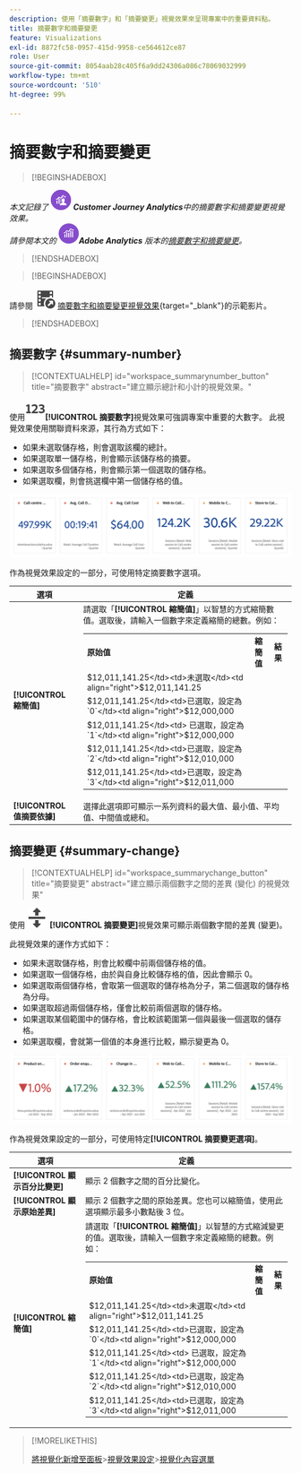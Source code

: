 ```yaml
---
description: 使用「摘要數字」和「摘要變更」視覺效果來呈現專案中的重要資料點。
title: 摘要數字和摘要變更
feature: Visualizations
exl-id: 8872fc58-0957-415d-9958-ce564612ce87
role: User
source-git-commit: 8054aab28c405f6a9dd24306a086c78069032999
workflow-type: tm+mt
source-wordcount: '510'
ht-degree: 99%

---
```


# 摘要數字和摘要變更

>[!BEGINSHADEBOX]

_本文記錄了_ ![CustomerJourneyAnalytics](/help/assets/icons/CustomerJourneyAnalytics.svg) _&#x200B;**Customer Journey Analytics**&#x200B;中的摘要數字和摘要變更視覺效果。_<br/>_請參閱本文的_ ![AdobeAnalytics](/help/assets/icons/AdobeAnalytics.svg) _&#x200B;**Adobe Analytics** 版本的[摘要數字和摘要變更](https://experienceleague.adobe.com/zh-hant/docs/analytics/analyze/analysis-workspace/visualizations/summary-number-change)。_

>[!ENDSHADEBOX]

>[!BEGINSHADEBOX]

請參閱 ![VideoCheckedOut](/help/assets/icons/VideoCheckedOut.svg) [摘要數字和摘要變更視覺效果](https://video.tv.adobe.com/v/335564/?quality=12&learn=on){target="_blank"}的示範影片。

>[!ENDSHADEBOX]

## 摘要數字 {#summary-number}

<!-- markdownlint-disable MD034 -->

>[!CONTEXTUALHELP]
>id="workspace_summarynumber_button"
>title="摘要數字"
>abstract="建立顯示總計和小計的視覺效果。"

<!-- markdownlint-enable MD034 -->

使用![摘要化](/help/assets/icons/123.svg)**[!UICONTROL 摘要數字]**&#x200B;視覺效果可強調專案中重要的大數字。 此視覺效果使用關聯資料來源，其行為方式如下：

* 如果未選取儲存格，則會選取該欄的總計。
* 如果選取單一儲存格，則會顯示該儲存格的摘要。
* 如果選取多個儲存格，則會顯示第一個選取的儲存格。
* 如果選取欄，則會挑選欄中第一個儲存格的值。

![摘要數字視覺效果](asses/../assets/summary-number.png)

作為視覺效果設定的一部分，可使用特定摘要數字選項。

| 選項 | 定義 |
|--- |--- |
| **[!UICONTROL 縮簡值]** | 請選取「**[!UICONTROL 縮簡值]**」以智慧的方式縮簡數值。選取後，請輸入一個數字來定義縮簡的總數。例如：<br/><table><tr><td>**原始值**</td><td>**縮簡值**</td><td>**結果**</td></tr><tr><td>$12,011,141.25</td><td>未選取</td><td  align="right">$12,011,141.25</td></tr><tr><td>$12,011,141.25</td><td>已選取，設定為 `0`</td><td align="right">$12,000,000</td></tr><tr><td>$12,011,141.25</td><td> 已選取，設定為 `1`</td><td  align="right">$12,000,000</td></tr><tr><td>$12,011,141.25</td><td>已選取，設定為 `2`</td><td align="right">$12,010,000</td></tr><tr><td>$12,011,141.25</td><td>已選取，設定為 `3`</td><td align="right">$12,011,000</td></tr></table> |
| **[!UICONTROL 值摘要依據]** | 選擇此選項即可顯示一系列資料的最大值、最小值、平均值、中間值或總和。 |

## 摘要變更 {#summary-change}

<!-- markdownlint-disable MD034 -->

>[!CONTEXTUALHELP]
>id="workspace_summarychange_button"
>title="摘要變更"
>abstract="建立顯示兩個數字之間的差異 (變化) 的視覺效果"

<!-- markdownlint-enable MD034 -->


使用 ![MoveUpDown](/help/assets/icons/MoveUpDown.svg) **[!UICONTROL 摘要變更]**&#x200B;視覺效果可顯示兩個數字間的差異 (變更)。<!-- This is applicable for AA, not CJA: The green and red color of the Summary Change can be controlled through [custom event polarity](https://experienceleague.adobe.com/docs/analytics/admin/admin-tools/success-events/success-event.html?lang=zh-Hant) or a calculated metric's [Show Upward Trend As](https://experienceleague.adobe.com/docs/analytics/components/calculated-metrics/calcmetric-workflow/cm-build-metrics.html?lang=zh-Hant) option.-->

<!--
The green and red color of the Summary Change can be controlled through [custom event polarity](https://experienceleague.adobe.com/docs/analytics/admin/admin/c-manage-report-suites/c-edit-report-suites/conversion-var-admin/c-success-events/success-event.md) or a calculated metric's [Show Upward Trend As](https://experienceleague.adobe.com/docs/analytics/components/calculated-metrics/calcmetric-workflow/cm-build-metrics.html?lang=zh-Hant) option.
-->

此視覺效果的運作方式如下：

* 如果未選取儲存格，則會比較欄中前兩個儲存格的值。
* 如果選取一個儲存格，由於與自身比較儲存格的值，因此會顯示 0。
* 如果選取兩個儲存格，會取第一個選取的儲存格為分子，第二個選取的儲存格為分母。
* 如果選取超過兩個儲存格，僅會比較前兩個選取的儲存格。
* 如果選取某個範圍中的儲存格，會比較該範圍第一個與最後一個選取的儲存格。
* 如果選取欄，會就第一個值的本身進行比較，顯示變更為 0。


![摘要變更視覺效果顯示兩個數字間的差異 (變更)](assets/summary-change.png)


作為視覺效果設定的一部分，可使用特定&#x200B;**[!UICONTROL 摘要變更選項]**。

| 選項 | 定義 |
|--- |--- |
| **[!UICONTROL 顯示百分比變更]** | 顯示 2 個數字之間的百分比變化。 |
| **[!UICONTROL 顯示原始差異]** | 顯示 2 個數字之間的原始差異。您也可以縮簡值，使用此選項顯示最多小數點後 3 位。 |
| **[!UICONTROL 縮簡值]** | 請選取「**[!UICONTROL 縮簡值]**」以智慧的方式縮減變更的值。選取後，請輸入一個數字來定義縮簡的總數。例如：<br/><table><tr><td>**原始值**</td><td>**縮簡值**</td><td>**結果**</td></tr><tr><td>$12,011,141.25</td><td>未選取</td><td  align="right">$12,011,141.25</td></tr><tr><td>$12,011,141.25</td><td>已選取，設定為 `0`</td><td align="right">$12,000,000</td></tr><tr><td>$12,011,141.25</td><td> 已選取，設定為 `1`</td><td  align="right">$12,000,000</td></tr><tr><td>$12,011,141.25</td><td>已選取，設定為 `2`</td><td align="right">$12,010,000</td></tr><tr><td>$12,011,141.25</td><td>已選取，設定為 `3`</td><td align="right">$12,011,000</td></tr></table> |

>[!MORELIKETHIS]
>
>[將視覺化新增至面板](/help/analysis-workspace/visualizations/freeform-analysis-visualizations.md#add-visualizations-to-a-panel)
>&#x200B;>[視覺效果設定](/help/analysis-workspace/visualizations/freeform-analysis-visualizations.md#settings)
>&#x200B;>[視覺化內容選單](/help/analysis-workspace/visualizations/freeform-analysis-visualizations.md#context-menu)
>
